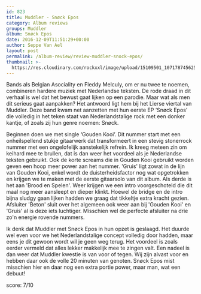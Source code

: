 ```yaml
---
id: 823
title: Muddler - Snøck Epos
category: Album reviews
groups: Muddler
album: Snøck Epos
date: 2016-12-09T11:51:29+00:00
author: Seppe Van Ael
layout: post
permalink: /album-review/review-muddler-snock-epos/
thumbnail: >-
  https://res.cloudinary.com/rockxxl/image/upload/15109501_1071787456253677_2134640988006888422_n.jpg
---
```

Bands als Belgian Asociality en Fleddy Melculy, om er nu twee te noemen, combineren hardere muziek met Nederlandse teksten. De rode draad in dit verhaal is wel dat het bewust gaat lijken op een parodie. Maar wat als men dit serieus gaat aanpakken? Het antwoord ligt hem bij het Lierse viertal van Muddler. Deze band kwam net aanzetten met hun eerste EP ‘Snøck Epos’ die volledig in het teken staat van Nederlandstalige rock met een donker kantje, of zoals zij hun genre noemen: Snøck.

Beginnen doen we met single ‘Gouden Kooi’. Dit nummer start met een onheilspellend stukje gitaarwerk dat transformeert in een stevig stonerrock nummer met een ongelofelijk aanstekelijk refrein. Ik kreeg meteen zin om keihard mee te brullen, dat is dan weer het voordeel als je Nederlandse teksten gebruikt. Ook de korte screams die in Gouden Kooi gebruikt worden geven een hoop meer power aan het nummer. 'Gruis' ligt zowat in de lijn van Gouden Kooi, enkel wordt de duisterheidsfactor nog wat opgetrokken en krijgen we te maken met de eerste gitaarsolo van dit album. Als derde is het aan 'Brood en Spelen'. Weer krijgen we een intro voorgeschoteld die dit maal nog meer aansleept en dieper klinkt. Hoewel de bridge en de intro bijna sludgy gaan lijken hadden we graag dat tikkeltje extra kracht gezien. Afsluiter 'Beton' sluit over het algemeen ook weer aan bij 'Gouden Kooi' en 'Gruis' al is deze iets luchtiger. Misschien wel de perfecte afsluiter na drie zo'n energie rovende nummers.

Ik denk dat Muddler met Snøck Epos in hun opzet is geslaagd. Het duurde wel even voor we het Nederlandstalige concept volledig door hadden, maar eens je dit gewoon wordt wil je geen weg terug. Het voordeel is zoals eerder vermeld dat alles lekker makkelijk mee te zingen valt. Een nadeel is dan weer dat Muddler kwestie is van voor of tegen. Wij zijn alvast voor en hebben daar ook de volle 20 minuten van genoten. Snøck Epos mist misschien hier en daar nog een extra portie power, maar man, wat een debuut!

score: 7/10
